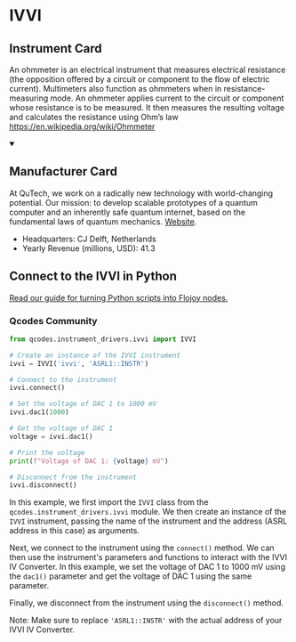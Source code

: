 
# IVVI

## Instrument Card

An ohmmeter is an electrical instrument that measures electrical resistance (the opposition offered by a circuit or component to the flow of electric current). Multimeters also function as ohmmeters when in resistance-measuring mode. An ohmmeter applies current to the circuit or component whose resistance is to be measured. It then measures the resulting voltage and calculates the resistance using Ohm’s law	https://en.wikipedia.org/wiki/Ohmmeter

<details open>
<summary><h2>Manufacturer Card</h2></summary>

At QuTech, we work on a radically new technology with world-changing potential. Our mission: to develop scalable prototypes of a quantum computer and an inherently safe quantum internet, based on the fundamental laws of quantum mechanics. <a href="https://qutech.nl/">Website</a>.

<ul>
  <li>Headquarters: CJ Delft, Netherlands</li>
  <li>Yearly Revenue (millions, USD): 41.3</li>
</ul>
</details>

## Connect to the IVVI in Python

[Read our guide for turning Python scripts into Flojoy nodes.](https://docs.flojoy.ai/custom-nodes/creating-custom-node/)


### Qcodes Community


```python
from qcodes.instrument_drivers.ivvi import IVVI

# Create an instance of the IVVI instrument
ivvi = IVVI('ivvi', 'ASRL1::INSTR')

# Connect to the instrument
ivvi.connect()

# Set the voltage of DAC 1 to 1000 mV
ivvi.dac1(1000)

# Get the voltage of DAC 1
voltage = ivvi.dac1()

# Print the voltage
print(f"Voltage of DAC 1: {voltage} mV")

# Disconnect from the instrument
ivvi.disconnect()
```

In this example, we first import the `IVVI` class from the `qcodes.instrument_drivers.ivvi` module. We then create an instance of the `IVVI` instrument, passing the name of the instrument and the address (ASRL address in this case) as arguments.

Next, we connect to the instrument using the `connect()` method. We can then use the instrument's parameters and functions to interact with the IVVI IV Converter. In this example, we set the voltage of DAC 1 to 1000 mV using the `dac1()` parameter and get the voltage of DAC 1 using the same parameter.

Finally, we disconnect from the instrument using the `disconnect()` method.

Note: Make sure to replace `'ASRL1::INSTR'` with the actual address of your IVVI IV Converter.

